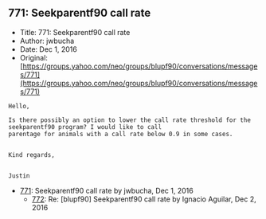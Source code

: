## 771: Seekparentf90 call rate

- Title: 771: Seekparentf90 call rate
- Author: jwbucha
- Date: Dec 1, 2016
- Original: [https://groups.yahoo.com/neo/groups/blupf90/conversations/messages/771](https://groups.yahoo.com/neo/groups/blupf90/conversations/messages/771)

```
Hello,

Is there possibly an option to lower the call rate threshold for the seekparentf90 program? I would like to call
parentage for animals with a call rate below 0.9 in some cases.


Kind regards,


Justin
```

- [771](0771.md): Seekparentf90 call rate by jwbucha, Dec 1, 2016
    - [772](0772.md): Re: [blupf90] Seekparentf90 call rate by Ignacio Aguilar, Dec 2, 2016

